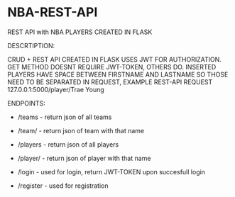 # NBA-REST-API

REST API with NBA PLAYERS CREATED IN FLASK

DESCRTIPTION:

CRUD + REST API CREATED IN FLASK USES JWT FOR AUTHORIZATION. GET METHOD DOESNT REQUIRE JWT-TOKEN, OTHERS DO.
INSERTED PLAYERS HAVE SPACE BETWEEN FIRSTNAME AND LASTNAME SO THOSE NEED TO BE SEPARATED IN REQUEST, EXAMPLE 
REST-API REQUEST 127.0.0.1:5000/player/Trae Young


ENDPOINTS:

  - /teams - return json of all teams

  - /team/<name> - return json of team with that name

  - /players - return json of all players

  - /player/<name> - return json of player with that name

  - /login - used for login, return JWT-TOKEN upon succesfull login

  - /register - used for registration

